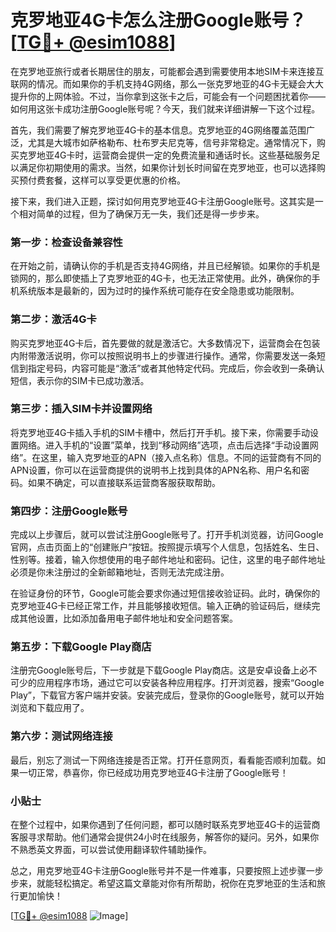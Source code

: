 # 克罗地亚4G卡怎么注册Google账号？[[TG💪+ @esim1088](https://t.me/s/esim1088)]

在克罗地亚旅行或者长期居住的朋友，可能都会遇到需要使用本地SIM卡来连接互联网的情况。而如果你的手机支持4G网络，那么一张克罗地亚的4G卡无疑会大大提升你的上网体验。不过，当你拿到这张卡之后，可能会有一个问题困扰着你——如何用这张卡成功注册Google账号呢？今天，我们就来详细讲解一下这个过程。

首先，我们需要了解克罗地亚4G卡的基本信息。克罗地亚的4G网络覆盖范围广泛，尤其是大城市如萨格勒布、杜布罗夫尼克等，信号非常稳定。通常情况下，购买克罗地亚4G卡时，运营商会提供一定的免费流量和通话时长。这些基础服务足以满足你初期使用的需求。当然，如果你计划长时间留在克罗地亚，也可以选择购买预付费套餐，这样可以享受更优惠的价格。

接下来，我们进入正题，探讨如何用克罗地亚4G卡注册Google账号。这其实是一个相对简单的过程，但为了确保万无一失，我们还是得一步步来。

### 第一步：检查设备兼容性

在开始之前，请确认你的手机是否支持4G网络，并且已经解锁。如果你的手机是锁网的，那么即使插上了克罗地亚的4G卡，也无法正常使用。此外，确保你的手机系统版本是最新的，因为过时的操作系统可能存在安全隐患或功能限制。

### 第二步：激活4G卡

购买克罗地亚4G卡后，首先要做的就是激活它。大多数情况下，运营商会在包装内附带激活说明，你可以按照说明书上的步骤进行操作。通常，你需要发送一条短信到指定号码，内容可能是“激活”或者其他特定代码。完成后，你会收到一条确认短信，表示你的SIM卡已成功激活。

### 第三步：插入SIM卡并设置网络

将克罗地亚4G卡插入手机的SIM卡槽中，然后打开手机。接下来，你需要手动设置网络。进入手机的“设置”菜单，找到“移动网络”选项，点击后选择“手动设置网络”。在这里，输入克罗地亚的APN（接入点名称）信息。不同的运营商有不同的APN设置，你可以在运营商提供的说明书上找到具体的APN名称、用户名和密码。如果不确定，可以直接联系运营商客服获取帮助。

### 第四步：注册Google账号

完成以上步骤后，就可以尝试注册Google账号了。打开手机浏览器，访问Google官网，点击页面上的“创建账户”按钮。按照提示填写个人信息，包括姓名、生日、性别等。接着，输入你想使用的电子邮件地址和密码。记住，这里的电子邮件地址必须是你未注册过的全新邮箱地址，否则无法完成注册。

在验证身份的环节，Google可能会要求你通过短信接收验证码。此时，确保你的克罗地亚4G卡已经正常工作，并且能够接收短信。输入正确的验证码后，继续完成其他设置，比如添加备用电子邮件地址和安全问题答案。

### 第五步：下载Google Play商店

注册完Google账号后，下一步就是下载Google Play商店。这是安卓设备上必不可少的应用程序市场，通过它可以安装各种应用程序。打开浏览器，搜索“Google Play”，下载官方客户端并安装。安装完成后，登录你的Google账号，就可以开始浏览和下载应用了。

### 第六步：测试网络连接

最后，别忘了测试一下网络连接是否正常。打开任意网页，看看能否顺利加载。如果一切正常，恭喜你，你已经成功用克罗地亚4G卡注册了Google账号！

### 小贴士

在整个过程中，如果你遇到了任何问题，都可以随时联系克罗地亚4G卡的运营商客服寻求帮助。他们通常会提供24小时在线服务，解答你的疑问。另外，如果你不熟悉英文界面，可以尝试使用翻译软件辅助操作。

总之，用克罗地亚4G卡注册Google账号并不是一件难事，只要按照上述步骤一步步来，就能轻松搞定。希望这篇文章能对你有所帮助，祝你在克罗地亚的生活和旅行更加愉快！

[[TG💪+ @esim1088](https://t.me/s/esim1088) ![Image](https://i.postimg.cc/4NQfJmqS/Snipaste-2025-05-13-00-14-12.png)]